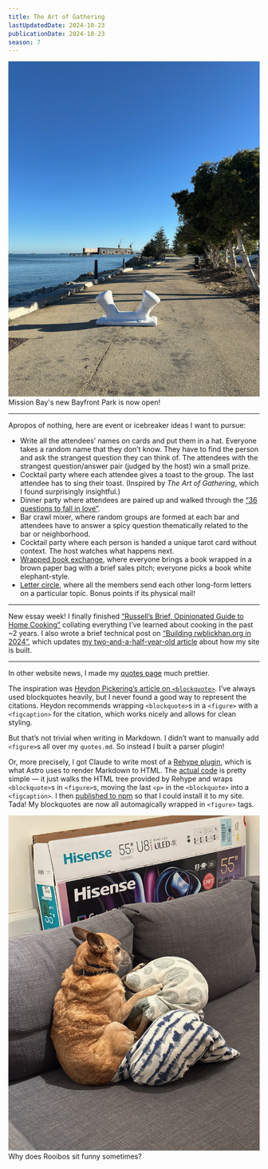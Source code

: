 ```yaml
---
title: The Art of Gathering
lastUpdatedDate: 2024-10-23
publicationDate: 2024-10-23
season: 7
---
```


<!-- markdownlint-disable no-inline-html -->

![A pylon in Bayfront Park](../../assets/newsletters/bayfront_park.jpg)
Mission Bay's new Bayfront Park is now open!

<hr />

Apropos of nothing, here are event or icebreaker ideas I want to pursue:

- Write all the attendees’ names on cards and put them in a hat.  Everyone takes a random name that they don’t know. They have to find the person and ask the strangest question they can think of. The attendees with the strangest question/answer pair (judged by the host) win a small prize.
- Cocktail party where each attendee gives a toast to the group. The last attendee has to sing their toast. (Inspired by *The Art of Gathering*, which I found surprisingly insightful.)
- Dinner party where attendees are paired up and walked through the [“36 questions to fall in love”](https://www.futilitycloset.com/2020/11/19/the-love-list/).
- Bar crawl mixer, where random groups are formed at each bar and attendees have to answer a spicy question thematically related to the bar or neighborhood.
- Cocktail party where each person is handed a unique tarot card without context. The host watches what happens next.
- [Wrapped book exchange](https://x.com/m1shti/status/1562891601008947200), where everyone brings a book wrapped in a brown paper bag with a brief sales pitch; everyone picks a book white elephant-style.
- [Letter circle](https://lostgarden.com/2023/02/26/the-letter-circle/), where all the members send each other long-form letters on a particular topic. Bonus points if its physical mail!

<hr />

New essay week! I finally finished [“Russell’s Brief, Opinionated Guide to Home Cooking”](https://rwblickhan.org/essays/rbog-cooking/) collating everything I’ve learned about cooking in the past ~2 years. I also wrote a brief technical post on [“Building rwblickhan.org in 2024”](https://rwblickhan.org/technical/2024-site/), which updates [my two-and-a-half-year-old article](https://rwblickhan.org/technical/2022-site/) about how my site is built.

<hr />

In other website news, I made my [quotes page](https://rwblickhan.org/misc/quotes/) much prettier.

The inspiration was [Heydon Pickering’s article on `<blockquote>`](https://heydonworks.com/article/the-blockquote-element/). I’ve always used blockquotes heavily, but I never found a good way to represent the citations. Heydon recommends wrapping `<blockquote>`s in a `<figure>` with a `<figcaption>` for the citation, which works nicely and allows for clean styling.

But that’s not trivial when writing in Markdown. I didn’t want to manually add `<figure>`s all over my `quotes.md`. So instead I built a parser plugin!

Or, more precisely, I got Claude to write most of a [Rehype plugin](https://github.com/rehypejs/rehype/blob/main/doc/plugins.md), which is what Astro uses to render Markdown to HTML. The [actual code](https://github.com/rwblickhan/rehype-blockquote-figures) is pretty simple — it just walks the HTML tree provided by Rehype and wraps `<blockquote>`s in `<figure>`s, moving the last `<p>` in the `<blockquote>` into a `<figcaption>`. I then [published to npm](https://www.npmjs.com/package/rehype-blockquote-figures) so that I could install it to my site. Tada! My blockquotes are now all automagically wrapped in `<figure>` tags.

![Rooibos rolled up in a ball](../../assets/newsletters/rooibos_ball.jpg)
Why does Rooibos sit funny sometimes?
